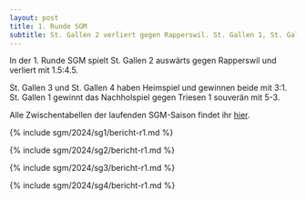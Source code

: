 ```yaml
---
layout: post
title: 1. Runde SGM
subtitle: St. Gallen 2 verliert gegen Rapperswil. St. Gallen 1, St. Gallen 3 und St. Gallen 4 gewinnen.
---
```


In der 1. Runde SGM spielt St. Gallen 2 auswärts gegen Rapperswil und verliert mit 1.5:4.5.

St. Gallen 3 und St. Gallen 4 haben Heimspiel und gewinnen beide mit 3:1.
St. Gallen 1 gewinnt das Nachholspiel gegen Triesen 1 souverän mit 5-3.

Alle Zwischentabellen der laufenden SGM-Saison findet ihr [hier](/sgm/2024/sg1).

{% include sgm/2024/sg1/bericht-r1.md %}

{% include sgm/2024/sg2/bericht-r1.md %}

{% include sgm/2024/sg3/bericht-r1.md %}

{% include sgm/2024/sg4/bericht-r1.md %}

<style>
table th, table td:nth-of-type(4) {
    white-space: nowrap;
}
</style>

